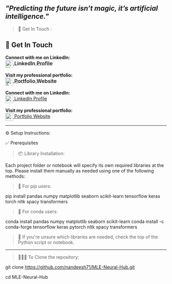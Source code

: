  *"Predicting the future isn’t magic, it’s artificial intelligence."*
-------------------------------------------------------------------------------------------------------
> 🔗 Get In Touch :
## 🔗 Get In Touch

**Connect with me on LinkedIn:**  
<a href="https://www.linkedin.com/in/nandeesh71" target="_blank">
  <img src="https://cdn-icons-png.flaticon.com/512/174/174857.png" alt="LinkedIn" width="24" style="vertical-align:top;"/>
  <span style="font-size: 16px; font-weight: 600; vertical-align:middle;"> LinkedIn Profile</span>
</a>

**Visit my professional portfolio:**  
<a href="https://nandeesh-71.web.app" target="_blank">
  <img src="https://cdn-icons-png.flaticon.com/512/1055/1055687.png" alt="Portfolio" width="24" style="vertical-align:top;"/>
  <span style="font-size: 16px; font-weight: 600; vertical-align:middle;"> Portfolio Website</span>
</a>

**Connect with me on LinkedIn:**  
[<img src="https://cdn-icons-png.flaticon.com/512/174/174857.png" width="24" height="24" style="vertical-align:middle;"/> LinkedIn Profile](https://www.linkedin.com/in/nandeesh71)

**Visit my professional portfolio:**  
[<img src="https://cdn-icons-png.flaticon.com/512/1055/1055687.png" width="24" height="24" style="vertical-align:middle;"/> Portfolio Website](https://nandeesh-71.web.app)



-------------------------------------------------------------------------------------------------------


⚙️ Setup Instructions:

✅ Prerequisites

> 📦 Library Installation:

Each project folder or notebook will specify its own required libraries at the top.
Please install them manually as needed using one of the following methods:

> 📌 For pip users:

pip install pandas numpy matplotlib seaborn scikit-learn tensorflow keras torch nltk spacy transformers

> 📌 For conda users:

conda install pandas numpy matplotlib seaborn scikit-learn
conda install -c conda-forge tensorflow keras pytorch nltk spacy transformers

> 📍 If you're unsure which libraries are needed, check the top of the Python script or notebook.


-------------------------------------------------------------------------------------------------------


> 🧑🏻‍💻 To Clone the repository:

git clone https://github.com/nandeesh71/MLE-Neural-Hub.git

cd MLE-Neural-Hub
